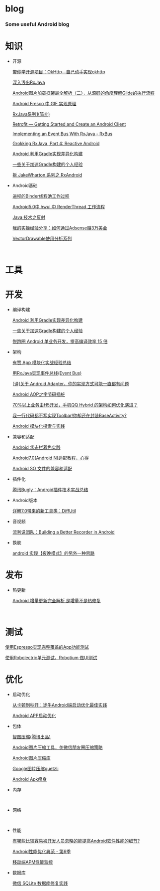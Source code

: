 # blog
### Some useful Android blog

# 知识

* 开源

  [带你学开源项目：OkHttp--自己动手实现okhttp](https://wingjay.com/2016/07/21/%E5%B8%A6%E4%BD%A0%E5%AD%A6%E5%BC%80%E6%BA%90%E9%A1%B9%E7%9B%AE%EF%BC%9AOkHttp-%E8%87%AA%E5%B7%B1%E5%8A%A8%E6%89%8B%E5%AE%9E%E7%8E%B0okhttp/)

  [深入浅出RxJava](http://www.jcodecraeer.com/a/anzhuokaifa/androidkaifa/2015/0305/2545.html)

   [Android图片加载框架最全解析（二），从源码的角度理解Glide的执行流程](http://blog.csdn.net/guolin_blog/article/details/53939176)

  [Android Fresco 中 GIF 实现原理](http://link.zhihu.com/?target=https%3A//www.diycode.cc/news/2408)

  [RxJava系列1(简介)](https://zhuanlan.zhihu.com/p/22039934)

  [Retrofit — Getting Started and Create an Android Client](https://futurestud.io/tutorials/retrofit-getting-started-and-android-client)

  [Implementing an Event Bus With RxJava - RxBus](http://blog.kaush.co/2014/12/24/implementing-an-event-bus-with-rxjava-rxbus/)

  [Grokking RxJava, Part 4: Reactive Android](http://blog.danlew.net/2014/10/08/grokking-rxjava-part-4/)

  [Android 利用Gradle实现差异化构建](http://mp.weixin.qq.com/s/H306PkuT9fC2irNVFlXVeg)

  [一些关于加速Gradle构建的个人经验](http://droidyue.com/blog/2017/04/16/speedup-gradle-building/index.html)

  [拆 JakeWharton 系列之 RxAndroid](http://www.jianshu.com/p/ed304bcd4246)

* Android基础

  [进程的Binder线程池工作过程](http://link.zhihu.com/?target=https%3A//www.diycode.cc/news/2405)

  [Android5.0中 hwui 中 RenderThread 工作流程](http://link.zhihu.com/?target=https%3A//www.diycode.cc/news/2409)

  [Java 技术之反射](http://link.zhihu.com/?target=http%3A//wingjay.com/2017/04/26/Java-%25E6%258A%2580%25E6%259C%25AF%25E4%25B9%258B%25E5%258F%258D%25E5%25B0%2584/)

  [我的实操经验分享：如何通过Adsense赚3万美金](http://link.zhihu.com/?target=http%3A//gitbook.cn/books/58e48c22c59d53926e611996/index.html)

  [VectorDrawable使用分析系列](http://www.jcodecraeer.com/a/anzhuokaifa/androidkaifa/2015/0201/2396.html)

  ​

# 工具

# 开发

* 编译构建

  [Android 利用Gradle实现差异化构建](http://mp.weixin.qq.com/s/H306PkuT9fC2irNVFlXVeg)

  [一些关于加速Gradle构建的个人经验](http://droidyue.com/blog/2017/04/16/speedup-gradle-building/index.html)

  [悦跑圈 Android 单业务开发，提高编译效率 15 倍](http://link.zhihu.com/?target=https%3A//www.diycode.cc/topics/761)

* 架构

  [有赞 App 模块化实战经验总结](http://link.zhihu.com/?target=https%3A//youzanmobile.github.io/2017/04/14/youzan-app-modularization/)

  [用RxJava实现事件总线(Event Bus)](http://www.jianshu.com/p/ca090f6e2fe2)

  [[译]关于 Android Adapter，你的实现方式可能一直都有问题](http://www.jianshu.com/p/c6a44e18badb)

  [Android AOP之字节码插桩](http://www.jianshu.com/p/c202853059b4)

  [70%以上业务由H5开发，手机QQ Hybrid 的架构如何优化演进？](https://mp.weixin.qq.com/s/evzDnTsHrAr2b9jcevwBzA)

  [我一行代码都不写实现Toolbar!你却还在封装BaseActivity?](http://www.jianshu.com/p/75a5c24174b2)

  [Android 模块化探索与实践](https://zhuanlan.zhihu.com/p/26744821)



* 兼容和适配

  [Android 状态栏着色实践](http://www.jianshu.com/p/bae25b5eb867)

  [Android7.0(Android N)适配教程，心得](http://blog.csdn.net/fengyuzhengfan/article/details/52688232)

  [Android SO 文件的兼容和适配](http://blog.coderclock.com/2017/05/07/android/Android-so-files-compatibility-and-adaptation/)

* 插件化

  [腾讯Bugly：Android插件技术实战总结](https://mp.weixin.qq.com/s/1p5Y0f5XdVXN2EZYT0AM_A)

* Android版本

  [详解7.0带来的新工具类：DiffUtil](http://www.jcodecraeer.com/a/anzhuokaifa/androidkaifa/2016/0924/6637.html)

* 音视频

  [流利说团队：Building a Better Recorder in Android](https://mp.weixin.qq.com/s/optU6bi8rmsoRCQG5leqxg)

* 换肤

  [android 实现【夜晚模式】的另外一种思路](https://segmentfault.com/a/1190000005736047)

# 发布

* 热更新

  [Android 增量更新完全解析 是增量不是热修复](http://mp.weixin.qq.com/s?__biz=MzAxMTI4MTkwNQ==&mid=2650821209&idx=1&sn=6821835111ce0ab4452866efaf4d78f2&chksm=80b786c7b7c00fd19663782b9ac51dea1c881456a3933e6848aa7d24aec0eb56066f504022f9&scene=0#wechat_redirect)

  ​

# 测试

[使用Espresso实现完整覆盖的App功能测试](http://link.zhihu.com/?target=https%3A//www.diycode.cc/news/2363)

[使用Robolectric单元测试，Robotium 做UI测试]()

# 优化

* 启动优化

  [从卡顿到秒开：途牛Android端启动优化最佳实践](https://mp.weixin.qq.com/s/rQEa9Bevef7PlJ477vjT4g)

  [Android APP启动优化](http://wuxiaolong.me/2017/03/13/appStart/)

* 包体

  [智图压缩(腾讯出品)](http://zhitu.isux.us/)

  [Android图片压缩工具，仿微信朋友圈压缩策略](https://github.com/Curzibn/Luban)

  [Android图片压缩库](https://github.com/zetbaitsu/Compressor)

  [Google图片压缩guetzli](https://github.com/google/guetzli)

  [Android Apk瘦身](http://wuxiaolong.me/2017/03/19/ReduceAPKSize/)

* 内存

  ​

* 网络

  ​

* 性能

  [有哪些比较容易被开发人员忽略的能提高Android软件性能的细节?](https://www.zhihu.com/question/28154442/answer/157231827)

  [Android性能优化典范 - 第6季](http://hukai.me/android-performance-patterns-season-6/)

  [移动端APM性能监控](https://mp.weixin.qq.com/s/Yec5t2eU33Bv4srs5SPiTQ)

* 数据库

  [微信 SQLite 数据库修复实践](http://link.zhihu.com/?target=https%3A//mp.weixin.qq.com/s%3F__biz%3DMzAwNDY1ODY2OQ%3D%3D%26mid%3D2649286467%26idx%3D1%26sn%3Dea5b6dbfecffd33e333ec814473e1313%26chksm%3D8334c3c1b4434ad7c364ff3acae1e62bc5e871a7350aa9cdcb24bd299b42875f0b020acb3620)

  ​

  ​

  ​